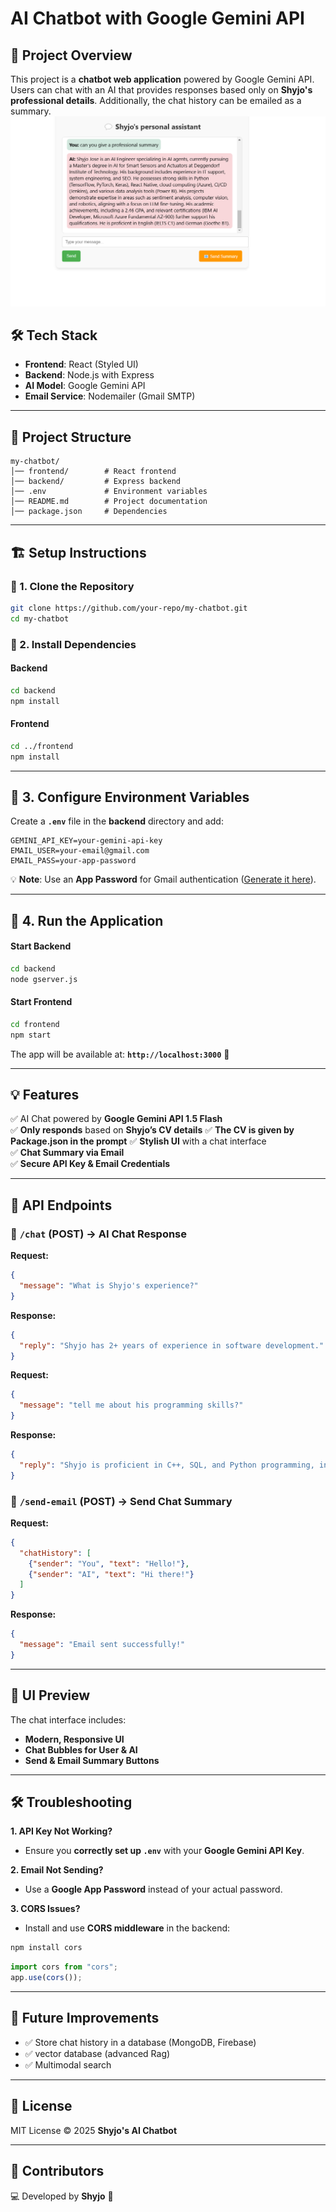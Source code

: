 
# AI Chatbot with Google Gemini API

## 🚀 Project Overview
This project is a **chatbot web application** powered by Google Gemini API. Users can chat with an AI that provides responses based only on **Shyjo's professional details**. Additionally, the chat history can be emailed as a summary.
![alt text](https://github.com/Shyjojose/ai-chatbot/blob/main/image.png)



## 🛠️ Tech Stack
- **Frontend**: React (Styled UI)
- **Backend**: Node.js with Express
- **AI Model**: Google Gemini API
- **Email Service**: Nodemailer (Gmail SMTP)

---

## 📂 Project Structure
```
my-chatbot/
│── frontend/        # React frontend
│── backend/         # Express backend
│── .env             # Environment variables
│── README.md        # Project documentation
│── package.json     # Dependencies
```

---

## 🏗️ Setup Instructions

### 🔹 1. Clone the Repository
```sh
git clone https://github.com/your-repo/my-chatbot.git
cd my-chatbot
```

### 🔹 2. Install Dependencies
#### **Backend**
```sh
cd backend
npm install
```
#### **Frontend**
```sh
cd ../frontend
npm install
```

---

## 🔑 3. Configure Environment Variables
Create a **`.env`** file in the **backend** directory and add:
```
GEMINI_API_KEY=your-gemini-api-key
EMAIL_USER=your-email@gmail.com
EMAIL_PASS=your-app-password
```
💡 **Note**: Use an **App Password** for Gmail authentication ([Generate it here](https://myaccount.google.com/apppasswords)).

---

## 🚀 4. Run the Application
#### **Start Backend**
```sh
cd backend
node gserver.js
```
#### **Start Frontend**
```sh
cd frontend
npm start
```

The app will be available at: **`http://localhost:3000`** 🎉

---

## 💡 Features
✅ AI Chat powered by **Google Gemini API 1.5 Flash**  
✅ **Only responds** based on **Shyjo’s CV details**
✅ **The CV is given by Package.json in the prompt** 
✅ **Stylish UI** with a chat interface  
✅ **Chat Summary via Email**  
✅ **Secure API Key & Email Credentials**  

---

## 📩 API Endpoints
### 🔹 `/chat` (POST) → AI Chat Response
**Request:**
```json
{
  "message": "What is Shyjo's experience?"
}
```
**Response:**
```json
{
  "reply": "Shyjo has 2+ years of experience in software development."
}
```
**Request:**
```json
{
  "message": "tell me about his programming skills?"
}
```
**Response:**
```json
{
  "reply": "Shyjo is proficient in C++, SQL, and Python programming, including TensorFlow, PyTorch, and Keras. He has experience with CI/CD integration using Jenkins and is familiar with Microservices and React. His projects demonstrate the application of these skills in areas such as developing a chatbot web interface using Flask and building a sentiment analysis model with PyTorch BERT. He also has experience using Python in a ROS environment for robotics projects."
}
```
### 🔹 `/send-email` (POST) → Send Chat Summary
**Request:**
```json
{
  "chatHistory": [
    {"sender": "You", "text": "Hello!"},
    {"sender": "AI", "text": "Hi there!"}
  ]
}
```
**Response:**
```json
{
  "message": "Email sent successfully!"
}
```

---

## 🎨 UI Preview
The chat interface includes:
- **Modern, Responsive UI**
- **Chat Bubbles for User & AI**
- **Send & Email Summary Buttons**

---

## 🛠️ Troubleshooting
**1. API Key Not Working?**
- Ensure you **correctly set up `.env`** with your **Google Gemini API Key**.

**2. Email Not Sending?**
- Use a **Google App Password** instead of your actual password.

**3. CORS Issues?**
- Install and use **CORS middleware** in the backend:
```sh
npm install cors
```
```js
import cors from "cors";
app.use(cors());
```

---

## 🎯 Future Improvements
- ✅ Store chat history in a database (MongoDB, Firebase)
- ✅ vector database (advanced Rag) 
- ✅ Multimodal search 

---

## 📜 License
MIT License © 2025 **Shyjo's AI Chatbot**

---

## 🌟 Contributors
💻 Developed by **Shyjo** 🚀

